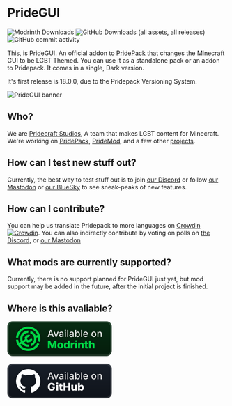 <script lang="ts">
import Badge from '$lib/components/BadgeRaw.svelte';
import Badges from '$lib/components/Badges.svelte';
import Picture from '$lib/components/Picture.svelte';

import social from '$lib/vars/social';
</script>

<!-- Clyde had this so I'm adding it too -->
<!-- ^ what does this meannnn -->
# PrideGUI

![Modrinth Downloads](https://img.shields.io/modrinth/dt/6mcKx2Pb?logo=modrinth&label=Modrinth%20downloads&color=%231bd96a&style=for-the-badge) ![GitHub Downloads (all assets, all releases)](https://img.shields.io/github/downloads/pridecraft-studios/pridegui/total?style=for-the-badge&logo=github&label=Github%20Downloads) ![GitHub commit activity](https://img.shields.io/github/commit-activity/t/pridecraft-studios/pridegui?style=for-the-badge&logo=github) 

This, is PrideGUI. An official addon to [PridePack](https://modrinth.com/resourcepack/pridepack) that changes the Minecraft GUI to be LGBT Themed. You can use it as a standalone pack or an addon to Pridepack.
It comes in a single, Dark version.

It's first release is 18.0.0, due to the Pridepack Versioning System.

![PrideGUI banner](https://cdn.modrinth.com/data/6mcKx2Pb/images/05250c177741152dca8e964ea47a3806d23d4432.png)
## Who?

We are [Pridecraft Studios](https://pridecraft.gay), A team that makes LGBT content for Minecraft. We're working on [PridePack](https://git.pridecraft.gay/PridePack), [PrideMod](https://git.pridecraft.gay/PrideMod), and a few other [projects](https://git.pridecraft.gay/repositories).

## How can I test new stuff out?

Currently, the best way to test stuff out is to join [our Discord](https://discord.pridecraft.gay) or follow [our Mastodon](https://tech.lgbt/@pridecraft) or [our BlueSky](https://bsky.app/profile/pridecraft.gay) to see sneak-peaks of new features. 

## How can I contribute?
You can help us translate Pridepack to more languages on [Crowdin](https://translate.pridecraft.gay) [![Crowdin](https://badges.crowdin.net/pridepack/localized.svg)](https://crowdin.com/project/pridepack).
You can also indirectly contribute by voting on polls on [the Discord](https://discord.pridecraft.gay), or [our Mastodon](https://tech.lgbt/@pridecraft)

## What mods are currently supported?
Currently, there is no support planned for PrideGUI just yet, but mod support may be added in the future, after the initial project is finished.


## Where is this avaliable?

<div class="badges">
<a href="https://modrinth.com/resourcepack/pridegui" title="Available on Modrinth"><img src="https://raw.githubusercontent.com/intergrav/devins-badges/1aec26abb75544baec37249f42008b2fcc0e731f/assets/cozy/available/modrinth_vector.svg" alt="Available on Modrinth"/></a>

<a href="https://github.com/Pridecraft-Studios/pridegui" title="Available on GitHub"><img src="https://raw.githubusercontent.com/intergrav/devins-badges/1aec26abb75544baec37249f42008b2fcc0e731f/assets/cozy/available/github_vector.svg" alt="Available on GitHub"/></a>

</div>